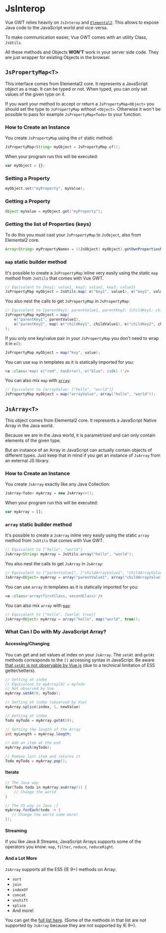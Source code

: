 # JsInterop

Vue GWT relies heavily on `JsInterop` and [`Elemental2`](https://github.com/google/elemental2).
This allows to expose Java code to the JavaScript world and vice-versa.

To make communication easier, Vue GWT comes with an utility Class, `JsUtils`.

All these methods and Objects **WON'T** work in your server side code.
They are just wrapper for existing Objects in the browser.
 
## `JsPropertyMap<T>`

This interface comes from Elemental2 core.
It represents a JavaScript object as a map.
It can be typed or not.
When typed, you can only set values of the given type on it.

If you want your method to accept or return a `JsPropertyMap<Object>` you should set the type to `JsPropertyMap` without `<Object>`.
Otherwise it won't be possible to pass for example `JsPropertyMap<Todo>` to your function.

### How to Create an Instance

You create `JsPropertyMap` using the `of` static method:
```java
JsPropertyMap<String> myObject = JsPropertyMap.of();
```

When your program run this will be executed:
```js
var myObject = {};
```

### Setting a Property
```java
myObject.set("myProperty", myValue);
```

### Getting a Property
```java
Object myValue = myObject.get("myProperty");
```

### Getting the list of Properties (keys)

To do this you must cast your `JsPropertyMap` to `JsObject`, also from Elemental2 core.

```java
Array<String> myPropertyNames = ((JsObject) myObject).getOwnPropertiesName();
```

### `map` static builder method

It's possible to create a `JsPropertyMap` inline very easily using the static `map` method from `JsUtils` that comes with Vue GWT.

```java
// Equivalent to {key1: value1, key2: value2, key3: value3}
JsPropertyMap myObject = JsUtils.map( e("key1", value1), e("key2", value2), e("key3", value3))
```

You also nest the calls to get `JsPropertyMap` in `JsPropertyMap`:

```java
// Equivalent to {parentKey1: parentValue1, parentKey2: {childKey1: childValue1, childKey2: childValue2}}
JsPropertyMap myObject = map(
    e("parentKey1", parentValue1),
    e("parentKey2", map( e("childKey1", childValue1), e("childKey2", childValue2) ))
);
```

If you only one key/value pair in your `JsPropertyMap` you don't need to wrap it in `e()`:
```java
JsPropertyMap myObject = map("key", value);
```

You can use `map` in templates as it is statically imported for you:
```html
<a :class='map( e("red", hasError), e("blue", isOk) )'/>
```

You can also mix `map` with [`array`](#array):

```java
// Equivalent to {arrayValue: ["hello", "world"]}
JsPropertyMap myObject = map("arrayValue", array("hello", "world"));
```

## `JsArray<T>`

This object comes from Elemental2 core.
It represents a JavaScript Native Array in the Java world.

Because we are in the Java world, it is parametrized and can only contain elements of the given type.

But an instance of an Array in JavaScript can actually contain objects of different types.
Just keep that in mind if you get an instance of `JsArray` from an external JS library.

### How to Create an Instance

You create `JsArray` exactly like any Java Collection:
```java
JsArray<Todo> myArray = new JsArray<>();
```

When your program run this will be executed:
```js
var myArray = [];
```

### `array` static builder method

It's possible to create a `JsArray` inline very easily using the static `array` method from `JsUtils` that comes with Vue GWT.

```java
// Equivalent to ["hello", "world"]
JsArray<String> myArray = JsUtils.array("hello", "world");
```

You also nest the calls to get `JsArray` in `JsArray`:

```java
// Equivalent to ["parentValue1", ["childArrayValue1", "childArrayValue2]]
JsArray<Object> myArray = array("parentValue1", array("childArrayValue1", "childArrayValue2"));
```

You can use `array` in templates as it is statically imported for you:
```html
<a :class='array(firstClass, secondClass)'/>
```

You can also mix `array` with [`map`](#map):

```java
// Equivalent to ["hello", {world: true}]
JsArray<Object> myArray = array("hello", map("world", true));
```

### What Can I Do with My JavaScript Array?

#### Accessing/Changing

You can get and set values at index on your `JsArray`.
The `setAt` and `getAt` methods corresponds to the `[]` accessing syntax in JavaScript.
Be aware [that `setAt` is not observable by Vue.js](https://vuejs.org/v2/guide/list.html#Array-Change-Detection) (due to a technical limitation of ES5 getter/setters).

```java
// Setting at index
// Equivalent to myArray[0] = myTodo
// Not observed by Vue
myArray.setAt(0, myTodo);

// Setting at index (observed by Vue)
myArray.splice(index, 1, newValue)

// Getting at index
Todo myTodo = myArray.getAt(0);
```

```java
// Getting the length of the Array
int myLength = myArray.length;

// Add an item at the end
myArray.push(myTodo);

// Remove last item and returns it
Todo myTodo = myArray.pop();
```

#### Iterate
```java
// The Java way
for(Todo todo in myArray.asArray()) {
    // Change the world
}

// The JS way in Java ;)
myArray.forEach(todo -> {
   // Change the world some more! 
});
```

#### Streaming

If you like Java 8 Streams, JavaScript Arrays supports some of the operators you know:
`map`, `filter`, `reduce`, `reduceRight`.

#### And a Lot More

`JsArray` supports all the ES5 (IE 9+) methods on Array:

* `sort`
* `join`
* `indexOf`
* `concat`
* `unshift`
* `splice`
* And more!

You can get the [full list here](https://developer.mozilla.org/en-US/docs/Web/JavaScript/Reference/Global_Objects/Array).
(Some of the methods in that list are not supported by `JsArray` because they are not supported by IE 9+).